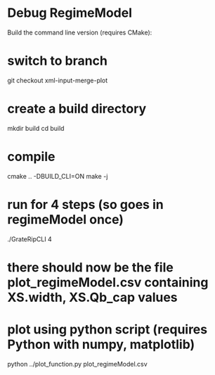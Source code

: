 # Debug RegimeModel

Build the command line version (requires CMake):

# switch to branch
git checkout xml-input-merge-plot

# create a build directory
mkdir build
cd build

# compile
cmake .. -DBUILD_CLI=ON
make -j

# run for 4 steps (so goes in regimeModel once)
./GrateRipCLI 4

# there should now be the file plot_regimeModel.csv containing XS.width, XS.Qb_cap values

# plot using python script (requires Python with numpy, matplotlib)
python ../plot_function.py plot_regimeModel.csv

